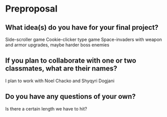 # Preproposal

## What idea(s) do you have for your final project?

Side-scroller game
Cookie-clicker type game
Space-invaders with weapon and armor upgrades, maybe harder boss enemies

## If you plan to collaborate with one or two classmates, what are their names?

I plan to work with Noel Chacko and Shyqyri Dogjani

## Do you have any questions of your own?

Is there a certain length we have to hit?
